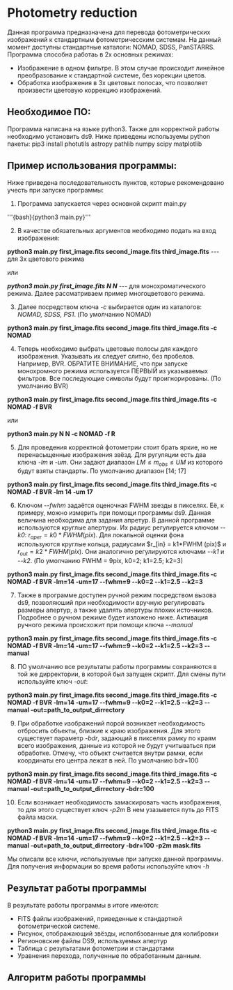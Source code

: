 # Photometry reduction

Данная программа предназначена для перевода фотометрических изображений к стандартным фотометричесским системам. На данный момент доступны стандартные каталоги: NOMAD, SDSS, PanSTARRS.
Программа способна работаь в 2х основных режимах:
- Изображение в одном фильтре. В этом случае происходит линейное преобразование к стандартной системе, без корекции цветов.
- Обработка изображения в 3х цветовых полосах, что позволяет произвести цветовую коррекцию изображений.

## Необходимое ПО:
Программа написана на языке python3. Также для корректной работы необходимо установить ds9.
Ниже приведены используемы python пакеты:
pip3 install photutils astropy pathlib numpy scipy matplotlib 

## Пример использования программы:

Ниже приведена последовательность пунктов, которые рекомендовано учесть при запуске программы:

1. Программа запускается через основной скрипт main.py

'''{bash}{python3 main.py}'''

2. В качестве обязательных аргументов необходимо подать на вход изображения:

**python3 main.py first_image.fits second_image.fits third_image.fits** --- для 3х цветового режима 

или

***python3 main.py first_image.fits N N*** --- для монохроматического режима.
 Далее рассматриваем пример многоцветового режима.

3. Далее посредством ключа _-с_ выбирается один из каталогов: _NOMAD, SDSS, PS1_. (По умолчанию NOMAD)

**python3 main.py first_image.fits second_image.fits third_image.fits -c NOMAD**

4. Теперь необходимо выбрать цветовые полосы для каждого изображения. Указывать их следует слитно, без пробелов. Например, BVR. ОБРАТИТЕ ВНИМАНИЕ, что при запуске монохромного режима используется ПЕРВЫЙ из указываемых фильтров. Все последующие символы будут проигнорированы. (По умолчанию BVR)

**python3 main.py first_image.fits second_image.fits third_image.fits -c NOMAD -f BVR**

или 

**python3 main.py N N -c NOMAD -f R**

5. Для проведения корректной фотометрии стоит брать яркие, но не перенасыщенные изображения звёзд. Для ругуляции есть два ключа _-lm_ и _-um_. Они задают диапазон $LM \le m_{obs} \le UM$ из которого будут взяты стандарты. По умолчанию диапазон [14; 17]

**python3 main.py first_image.fits second_image.fits third_image.fits -c NOMAD -f BVR -lm 14 -um 17**

6. Ключом _--fwhm_ задаётся оценочная FWHM звезды в пикселях. Её, к примеру, можно измерить при помощи программы ds9. Данная величина необходима для задания апретур. В данной программе используются круглые апертуры. Их радиус регулируется ключом _--k0_: $r_{aper} = k0*FWHM (pix)$. Для локальной оценки фона используются круглые кольца, радиусами $r_[in} = k1*FWHM (pix)$ и $r_{out}=k2*FWHM (pix)$. Они аналогично регулируются ключами _--k1_ и _--k2_. (По умолчанию FWHM = 9pix, k0=2; k1=2.5; k2=3)

**python3 main.py first_image.fits second_image.fits third_image.fits -c NOMAD -f BVR -lm=14 -um=17 --fwhm=9 --k0=2 --k1=2.5 --k2=3**

7. Также в программе доступен ручной режим посредством вызова ds9, позволяюший при необходимости вручную регулировать размеры апертур, а также удалять апертуры плохих источников. Подробнее о ручном режиме будет изложено ниже. Активация ручного режима происхожит при помощи ключа _--manual_

**python3 main.py first_image.fits second_image.fits third_image.fits -c NOMAD -f BVR -lm=14 -um=17 --fwhm=9 --k0=2 --k1=2.5 --k2=3 --manual**

8. ПО умолчанию все результаты работы программы сохраняются в той же дирректории, в которой был запущен скрипт. Для смены пути используйте ключ _-out_: 

**python3 main.py first_image.fits second_image.fits third_image.fits -c NOMAD -f BVR -lm=14 -um=17 --fwhm=9 --k0=2 --k1=2.5 --k2=3 --manual -out=path_to_output_dirrectory**

9. При обработке изображений порой возникает необходимость отбросить объекты, близкие к краю изображения. Для этого существует параметр _-bdr_, задающий в пикселях рамку по краям всего изображения, данные из которой не будут учитываться при обработке. Отмечу, что объект считается внутри рамки, если координаты его центра лежат в ней. По умолчанию bdr=100 

**python3 main.py first_image.fits second_image.fits third_image.fits -c NOMAD -f BVR -lm=14 -um=17 --fwhm=9 --k0=2 --k1=2.5 --k2=3 --manual -out=path_to_output_dirrectory -bdr=100**

10. Если возникает необходимость замаскировать часть изображения, то для этого существует ключ _-p2m_ В нем узазывется путь до FITS  файла маски.

**python3 main.py first_image.fits second_image.fits third_image.fits -c NOMAD -f BVR -lm=14 -um=17 --fwhm=9 --k0=2 --k1=2.5 --k2=3 --manual -out=path_to_output_dirrectory -bdr=100 -p2m mask.fits**

Мы описали все ключи, используемые при запуске данной программы. Для получения информации во время работы используйте ключ _-h_

## Результат работы программы

В результате работы программы в итоге имеются:
- FITS файлы изображений, приведенные к стандартной фотометрической системе.
- Рисунок, отображающий звёзды, исполбзованные для колибровки
- Регионовские файлы DS9, используемых апертур
- Таблица с результатами фотометрии и стандартами
- Уравнения перехода, полученные по обработанным данным.

## Алгоритм работы программы

